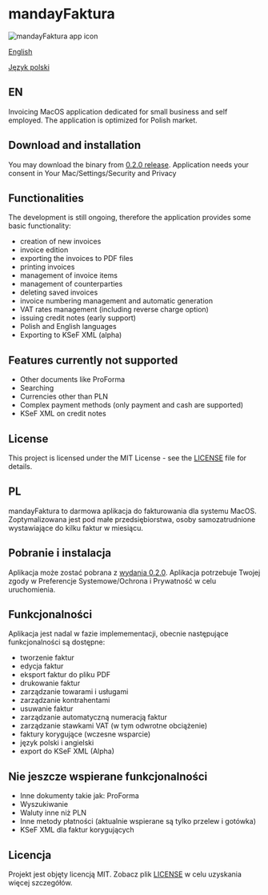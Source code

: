 # mandayFaktura
![mandayFaktura app icon](https://github.com/wkicior/mandayFaktura/blob/master/manday.svg)

[English](https://github.com/wkicior/mandayFaktura#en)

[Język polski](https://github.com/wkicior/mandayFaktura#pl)

## EN
Invoicing MacOS application dedicated for small business and self employed.
The application is optimized for Polish market.

## Download and installation
You may download the binary from [0.2.0 release](https://github.com/wkicior/mandayFaktura/releases/download/release%2F0.2.0/mandayFaktura.app.zip).
Application needs your consent in Your Mac/Settings/Security and Privacy

## Functionalities
The development is still ongoing, therefore the application provides some basic functionality:
- creation of new invoices
- invoice edition
- exporting the invoices to PDF files
- printing invoices
- management of invoice items
- management of counterparties
- deleting saved invoices
- invoice numbering management and automatic generation
- VAT rates management (including reverse charge option)
- issuing credit notes (early support)
- Polish and English languages 
- Exporting to KSeF XML (alpha)

## Features currently not supported
- Other documents like ProForma
- Searching
- Currencies other than PLN
- Complex payment methods (only payment and cash are supported)
- KSeF XML on credit notes

## License
This project is licensed under the MIT License - see the [LICENSE](LICENSE) file for details.

## PL
mandayFaktura to darmowa aplikacja do fakturowania dla systemu MacOS.
Zoptymalizowana jest pod małe przedsiębiorstwa, osoby samozatrudnione wystawiające do kilku faktur w miesiącu.

## Pobranie i instalacja
Aplikacja może zostać pobrana z [wydania 0.2.0](https://github.com/wkicior/mandayFaktura/releases/download/release%2F0.2.0/mandayFaktura.app.zip).
Aplikacja potrzebuje Twojej zgody w Preferencje Systemowe/Ochrona i Prywatność w celu uruchomienia.

## Funkcjonalności
Aplikacja jest nadal w fazie implemementacji, obecnie następujące funkcjonalności są dostępne:
- tworzenie faktur
- edycja faktur
- eksport faktur do pliku PDF
- drukowanie faktur
- zarządzanie towarami i usługami
- zarządzanie kontrahentami
- usuwanie faktur
- zarządzanie automatyczną numeracją faktur
- zarządzanie stawkami VAT (w tym odwrotne obciążenie)
- faktury korygujące (wczesne wsparcie)
- język polski i angielski 
- export do KSeF XML (Alpha)

## Nie jeszcze wspierane funkcjonalności
- Inne dokumenty takie jak: ProForma
- Wyszukiwanie
- Waluty inne niż PLN
- Inne metody płatności (aktualnie wspierane są tylko przelew i gotówka)
- KSeF XML dla faktur korygujących

## Licencja
Projekt jest objęty licencją MIT. Zobacz plik [LICENSE](LICENSE) w celu uzyskania więcej szczegółów.
